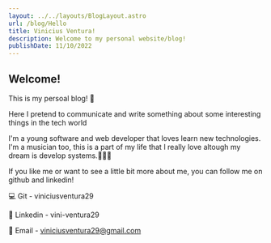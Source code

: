 ```yaml
---
layout: ../../layouts/BlogLayout.astro
url: /blog/Hello
title: Vinicius Ventura!
description: Welcome to my personal website/blog!
publishDate: 11/10/2022
---
```


## Welcome!

This is my persoal blog! 🤩

Here I pretend to communicate and write something about some interesting things in the tech world

I'm a young software and web developer that loves learn new technologies. I'm a musician too, this is a part of my life that I really love altough my dream is develop systems.🧑‍💻🎶

If you like me or want to see a little bit more about me, you can follow me on github and linkedin!

💻 Git - viniciusventura29

💼 Linkedin - vini-ventura29

📧 Email - viniciusventura29@gmail.com